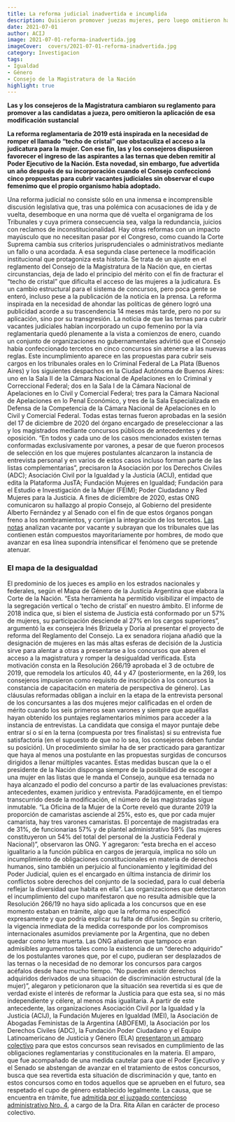 ```yaml
---
title: La reforma judicial inadvertida e incumplida
description: Quisieron promover juezas mujeres, pero luego omitieron hacerlo.
date: 2021-07-01
author: ACIJ
image: 2021-07-01-reforma-inadvertida.jpg
imageCover:  covers/2021-07-01-reforma-inadvertida.jpg
category: Investigacion
tags:
- Igualdad
- Género
- Consejo de la Magistratura de la Nación
highlight: true
---
```

 

**Las y los consejeros de la Magistratura cambiaron su reglamento para promover a las candidatas a jueza, pero omitieron la aplicación de esa modificación sustancial**

**La reforma reglamentaria de 2019 está inspirada en la necesidad de romper el llamado “techo de cristal” que obstaculiza el acceso a la judicatura para la mujer. Con ese fin, las y los consejeros dispusieron favorecer el ingreso de las aspirantes a las ternas que deben remitir al Poder Ejecutivo de la Nación. Esta novedad, sin embargo, fue advertida un año después de su incorporación cuando el Consejo confeccionó cinco propuestas para cubrir vacantes judiciales sin observar el cupo femenimo que el propio organismo había adoptado.**


Una reforma judicial no consiste sólo en una inmensa e incomprensible discusión legislativa que, tras una polémica con acusaciones de ida y de vuelta, desemboque en una norma que dé vuelta el organigrama de los Tribunales y cuya primera consecuencia sea, valga la redundancia, juicios con reclamos de inconstitucionalidad. Hay otras reformas con un impacto mayúsculo que no necesitan pasar por el Congreso, como cuando la Corte Suprema cambia sus criterios jurisprudenciales o administrativos mediante un fallo o una acordada. A esa segunda clase pertenece la modificación institucional que protagoniza esta historia. Se trata de un ajuste en el reglamento del Consejo de la Magistratura de la Nación que, en ciertas circunstancias, deja de lado el principio del mérito con el fin de fracturar el “techo de cristal” que dificulta el acceso de las mujeres a la judicatura. Es un cambio estructural para el sistema de concursos, pero poca gente se enteró, incluso pese a la publicación de la noticia en la prensa. La reforma inspirada en la necesidad de ahondar las políticas de género logró una publicidad acorde a su trascendencia 14 meses más tarde, pero no por su aplicación, sino por su transgresión.
La noticia de que las ternas para cubrir vacantes judiciales habían incorporado un cupo femenino por la vía reglamentaria quedó plenamente a la vista a comienzos de enero, cuando un conjunto de organizaciones no gubernamentales advirtió que el Consejo había confeccionado tercetos en cinco concursos sin atenerse a las nuevas reglas. Este incumplimiento aparece en las propuestas para cubrir seis cargos en los tribunales orales en lo Criminal Federal de La Plata (Buenos Aires) y los siguientes despachos en la Ciudad Autónoma de Buenos Aires: uno en la Sala II de la Cámara Nacional de Apelaciones en lo Criminal y Correccional Federal; dos en la Sala I de la Cámara Nacional de Apelaciones en lo Civil y Comercial Federal; tres para la Cámara Nacional de Apelaciones en lo Penal Económico, y tres de la Sala Especializada en Defensa de la Competencia de la Cámara Nacional de Apelaciones en lo Civil y Comercial Federal. Todas estas ternas fueron aprobadas en la sesión del 17 de diciembre de 2020 del órgano encargado de preseleccionar a las y los magistrados mediante concursos públicos de antecedentes y de oposición.
“En todos y cada uno de los casos mencionados existen ternas conformadas exclusivamente por varones, a pesar de que fueron procesos de selección en los que mujeres postulantes alcanzaron la instancia de entrevista personal y en varios de estos casos incluso forman parte de las listas complementarias”, precisaron la Asociación por los Derechos Civiles (ADC); Asociación Civil por la Igualdad y la Justicia (ACIJ), entidad que edita la Plataforma JusTA; Fundación Mujeres en Igualdad; Fundación para el Estudio e Investigación de la Mujer (FEIM); Poder Ciudadano y Red Mujeres para la Justicia. A fines de diciembre de 2020, estas ONG comunicaron su hallazgo al propio Consejo, al Gobierno del presidente Alberto Fernández y al Senado con el fin de que estos órganos pongan freno a los nombramientos, y corrijan la integración de los tercetos. [Las notas](https://acij.org.ar/organizaciones-de-la-sociedad-civil-advierten-violaciones-al-cupo-femenino-en-la-conformacion-de-ternas-para-cargos-de-jueces-y-juezas/) analizan vacante por vacante y subrayan que los tribunales que las contienen están compuestos mayoritariamente por hombres, de modo que avanzar en esa línea supondría intensificar el fenómeno que se pretende atenuar.

### El mapa de la desigualdad

El predominio de los jueces es amplio en los estrados nacionales y federales, según el Mapa de Género de la Justicia Argentina que elabora la Corte de la Nación. “Esta herramienta ha permitido visibilizar el impacto de la segregación vertical o ‘techo de cristal’ en nuestro ámbito. El informe de 2018 indica que, si bien el sistema de Justicia está conformado por un 57% de mujeres, su participación desciende al 27% en los cargos superiores”, argumentó la ex consejera Inés Brizuela y Doria al presentar el proyecto de reforma del Reglamento del Consejo. La ex senadora riojana añadió que la designación de mujeres en las más altas esferas de decisión de la Justicia sirve para alentar a otras a presentarse a los concursos que abren el acceso a la magistratura y romper la desigualdad verificada. Esta motivación consta en la Resolución 266/19 aprobada el 3 de octubre de 2019, que remodela los artículos 40, 44 y 47 (posteriormente, en la 269, los consejeros impusieron como requisito de inscripción a los concursos la constancia de capacitación en materia de perspectiva de género). 
Las cláusulas reformadas obligan a incluir en la etapa de la entrevista personal de los concursantes a las dos mujeres mejor calificadas en el orden de mérito cuando los seis primeros sean varones y siempre que aquéllas hayan obtenido los puntajes reglamentarios mínimos para acceder a la instancia de entrevistas. La candidata que consiga el mayor puntaje debe entrar sí o sí en la terna (compuesta por tres finalistas) si su entrevista fue satisfactoria (en el supuesto de que no lo sea, los consejeros deben fundar su posición). Un procedimiento similar ha de ser practicado para garantizar que haya al menos una postulante en las propuestas surgidas de concursos dirigidos a llenar múltiples vacantes. Estas medidas buscan que la o el presidente de la Nación disponga siempre de la posibilidad de escoger a una mujer en las listas que le manda el Consejo, aunque esa ternada no haya alcanzado el podio del concurso a partir de las evaluaciones previstas: antecedentes, examen jurídico y entrevista.
Paradójicamente, en el tiempo transcurrido desde la modificación, el número de las magistradas sigue inmutable. “La Oficina de la Mujer de la Corte reveló que durante 2019 la proporción de camaristas asciende al 25%, esto es, que por cada mujer camarista, hay tres varones camaristas. El porcentaje de magistradas era de 31%, de funcionarias 57% y de plantel administrativo 59% (las mujeres constituyeron un 54% del total del personal de la Justicia Federal y Nacional)”, observaron las ONG. Y agregaron: “esta brecha en el acceso igualitario a la función pública en cargos de jerarquía, implica no sólo un incumplimiento de obligaciones constitucionales en materia de derechos humanos, sino también un perjuicio al funcionamiento y legitimidad del Poder Judicial, quien es el encargado en última instancia de dirimir los conflictos sobre derechos del conjunto de la sociedad, para lo cual debería reflejar la diversidad que habita en ella”.
Las organizaciones que detectaron el incumplimiento del cupo manifestaron que no resulta admisible que la Resolución 266/19 no haya sido aplicada a los concursos que en ese momento estaban en trámite, algo que la reforma no especificó expresamente y que podría explicar su falta de difusión. Según su criterio, la vigencia inmediata de la medida corresponde por los compromisos internacionales asumidos previamente por la Argentina, que no deben quedar como letra muerta. Las ONG añadieron que tampoco eran admisibles argumentos tales como la existencia de un “derecho adquirido” de los postulantes varones que, por el cupo, pudieran ser desplazados de las ternas o la necesidad de no demorar los concursos para cargos acéfalos desde hace mucho tiempo. “No pueden existir derechos adquiridos derivados de una situación de discriminación estructural (de la mujer)”, alegaron y peticionaron que la situación sea revertida si es que de verdad existe el interés de reformar la Justicia para que esta sea, si no más independiente y célere, al menos más igualitaria.
A partir de este antecedente, las organizaciones Asociación Civil por la Igualdad y la Justicia (ACIJ), la Fundación Mujeres en Igualdad (MEI), la Asociación de Abogadas Feministas de la Argentina (ABOFEM), la Asociación por los Derechos Civiles (ADC), la Fundación Poder Ciudadano y el Equipo Latinoamericano de Justicia y Género (ELA) [presentaron un amparo colectivo](https://acij.org.ar/ante-incumplimientos-del-cupo-de-genero-en-concursos-judiciales-organizaciones-demandaron-al-consejo-de-la-magistratura/) para que estos concursos sean revisados en cumplimiento de las obligaciones reglamentarias y constitucionales en la materia. El amparo, que fue acompañado de una medida cautelar para que el Poder Ejecutivo y el Senado se abstengan de avanzar en el tratamiento de estos concursos, busca que sea revertida esta situación de discriminación y que, tanto en estos concursos como en todos aquellos que se aprueben en el futuro, sea respetado el cupo de género establecido legalmente.
La causa, que se encuentra en trámite, fue [admitida por el juzgado contencioso administrativo Nro. 4](https://twitter.com/ACIJargentina/status/1400842631782014985), a cargo de la Dra. Rita Ailan en carácter de proceso colectivo.